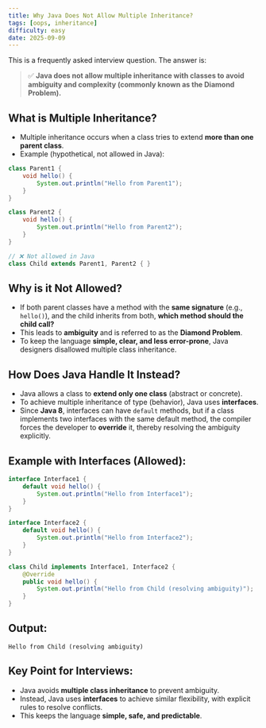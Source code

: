```yaml
---
title: Why Java Does Not Allow Multiple Inheritance?
tags: [oops, inheritance]
difficulty: easy
date: 2025-09-09
---
```


This is a frequently asked interview question. The answer is:

> ✅ **Java does not allow multiple inheritance with classes to avoid ambiguity and complexity (commonly known as the Diamond Problem).**

## What is Multiple Inheritance?

- Multiple inheritance occurs when a class tries to extend **more than one parent class**.  
- Example (hypothetical, not allowed in Java):

```java
class Parent1 {
    void hello() {
        System.out.println("Hello from Parent1");
    }
}

class Parent2 {
    void hello() {
        System.out.println("Hello from Parent2");
    }
}

// ❌ Not allowed in Java
class Child extends Parent1, Parent2 { }
```

## Why is it Not Allowed?

- If both parent classes have a method with the **same signature** (e.g., `hello()`), and the child inherits from both, **which method should the child call?**  
- This leads to **ambiguity** and is referred to as the **Diamond Problem**.  
- To keep the language **simple, clear, and less error-prone**, Java designers disallowed multiple class inheritance.

## How Does Java Handle It Instead?

- Java allows a class to **extend only one class** (abstract or concrete).  
- To achieve multiple inheritance of type (behavior), Java uses **interfaces**.  
- Since **Java 8**, interfaces can have `default` methods, but if a class implements two interfaces with the same default method, the compiler forces the developer to **override** it, thereby resolving the ambiguity explicitly.

## Example with Interfaces (Allowed):

```java
interface Interface1 {
    default void hello() {
        System.out.println("Hello from Interface1");
    }
}

interface Interface2 {
    default void hello() {
        System.out.println("Hello from Interface2");
    }
}

class Child implements Interface1, Interface2 {
    @Override
    public void hello() {
        System.out.println("Hello from Child (resolving ambiguity)");
    }
}
```

## Output:

```
Hello from Child (resolving ambiguity)
```

## Key Point for Interviews:

- Java avoids **multiple class inheritance** to prevent ambiguity.  
- Instead, Java uses **interfaces** to achieve similar flexibility, with explicit rules to resolve conflicts.  
- This keeps the language **simple, safe, and predictable**.
